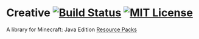 # Creative [![Build Status](https://img.shields.io/github/workflow/status/unnamed/creative/build/main)]() [![MIT License](https://img.shields.io/badge/license-MIT-blue)](license.txt)
A library for Minecraft: Java Edition [Resource Packs](https://minecraft.fandom.com/wiki/Resource_Pack)